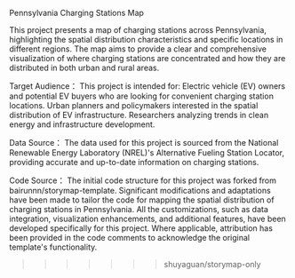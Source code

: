 
Pennsylvania Charging Stations Map

This project presents a map of charging stations across Pennsylvania, highlighting the spatial distribution characteristics and specific locations in different regions. The map aims to provide a clear and comprehensive visualization of where charging stations are concentrated and how they are distributed in both urban and rural areas.

Target Audience：
This project is intended for:
Electric vehicle (EV) owners and potential EV buyers who are looking for convenient charging station locations.
Urban planners and policymakers interested in the spatial distribution of EV infrastructure.
Researchers analyzing trends in clean energy and infrastructure development.

Data Source：
The data used for this project is sourced from the National Renewable Energy Laboratory (NREL)'s Alternative Fueling Station Locator, providing accurate and up-to-date information on charging stations.

Code Source：
The initial code structure for this project was forked from bairunnn/storymap-template. Significant modifications and adaptations have been made to tailor the code for mapping the spatial distribution of charging stations in Pennsylvania. All the customizations, such as data integration, visualization enhancements, and additional features, have been developed specifically for this project.
Where applicable, attribution has been provided in the code comments to acknowledge the original template's functionality.
>>>>>>> shuyaguan/storymap-only
